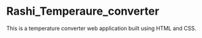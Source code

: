 # Rashi_Temperaure_converter
This is a temperature converter web application built using HTML and CSS.
